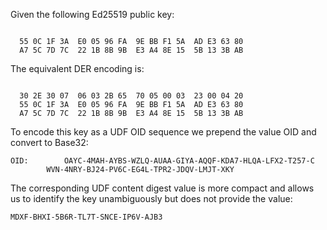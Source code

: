
Given the following Ed25519 public key:

~~~~

  55 0C 1F 3A  E0 05 96 FA  9E BB F1 5A  AD E3 63 80
  A7 5C 7D 7C  22 1B 8B 9B  E3 A4 8E 15  5B 13 3B AB
~~~~

The equivalent DER encoding is:

~~~~

  30 2E 30 07  06 03 2B 65  70 05 00 03  23 00 04 20
  55 0C 1F 3A  E0 05 96 FA  9E BB F1 5A  AD E3 63 80
  A7 5C 7D 7C  22 1B 8B 9B  E3 A4 8E 15  5B 13 3B AB
~~~~

To encode this key as a UDF OID sequence we prepend the value OID
and convert to Base32:

~~~~
OID:        OAYC-4MAH-AYBS-WZLQ-AUAA-GIYA-AQQF-KDA7-HLQA-LFX2-T257-C
        WVN-4NRY-BJ24-PV6C-EG4L-TPR2-JDQV-LMJT-XKY
~~~~

The corresponding UDF content digest value is more compact and allows us to identify the 
key unambiguously but does not provide the value:

~~~~
MDXF-BHXI-5B6R-TL7T-SNCE-IP6V-AJB3
~~~~
